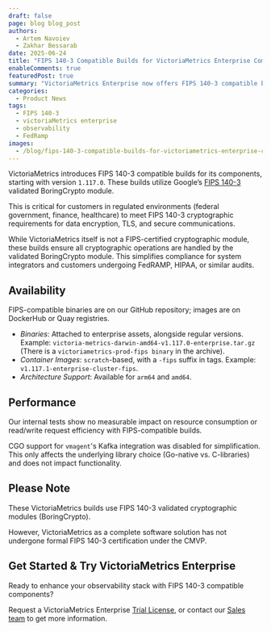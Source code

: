 ```yaml
---
draft: false
page: blog blog_post
authors:
  - Artem Navoiev
  - Zakhar Bessarab
date: 2025-06-24
title: "FIPS 140-3 Compatible Builds for VictoriaMetrics Enterprise Components"
enableComments: true
featuredPost: true
summary: "VictoriaMetrics Enterprise now offers FIPS 140-3 compatible builds, leveraging the BoringCrypto module. This enables organizations in regulated sectors, such as the federal government, finance, and healthcare, to meet stringent cryptographic requirements using VictoriaMetrics."
categories:
  - Product News
tags:
  - FIPS 140-3 
  - victoriaMetrics enterprise
  - observability
  - FedRamp
images:
  - /blog/fips-140-3-compatible-builds-for-victoriametrics-enterprise-components/preview.webp
---
```


VictoriaMetrics introduces FIPS 140-3 compatible builds for its components, starting with version `1.117.0`.  These builds utilize Google’s [FIPS 140-3](https://go.dev/doc/security/fips140) validated BoringCrypto module.

This is critical for customers in regulated environments (federal government, finance, healthcare) to meet FIPS 140-3 cryptographic requirements for data encryption, TLS, and secure communications.

While VictoriaMetrics itself is not a FIPS-certified cryptographic module, these builds ensure all cryptographic operations are handled by the validated BoringCrypto module. This simplifies compliance for system integrators and customers undergoing FedRAMP, HIPAA, or similar audits.

## Availability

FIPS-compatible binaries are on our GitHub repository; images are on DockerHub or Quay registries.

* *Binaries*: Attached to enterprise assets, alongside regular versions. Example: `victoria-metrics-darwin-amd64-v1.117.0-enterprise.tar.gz` (There is a `victoriametrics-prod-fips binary` in the archive).
* *Container Images*: `scratch`-based, with a `-fips` suffix in tags. Example: `v1.117.1-enterprise-cluster-fips`.
* *Architecture Support*: Available for `arm64` and `amd64`.


## Performance

Our internal tests show no measurable impact on resource consumption or read/write request efficiency with FIPS-compatible builds.

CGO support for `vmagent`'s Kafka integration was disabled for simplification. This only affects the underlying library choice (Go-native vs. C-libraries) and does not impact functionality.

## Please Note

These VictoriaMetrics builds use FIPS 140-3 validated cryptographic modules (BoringCrypto).

However, VictoriaMetrics as a complete software solution has not undergone formal FIPS 140-3 certification under the CMVP.


## Get Started & Try VictoriaMetrics Enterprise

Ready to enhance your observability stack with FIPS 140-3 compatible components?

Request a VictoriaMetrics Enterprise [Trial License](https://victoriametrics.com/products/enterprise/trial/), or contact our [Sales team](https://victoriametrics.com/products/enterprise/) to get more information. 